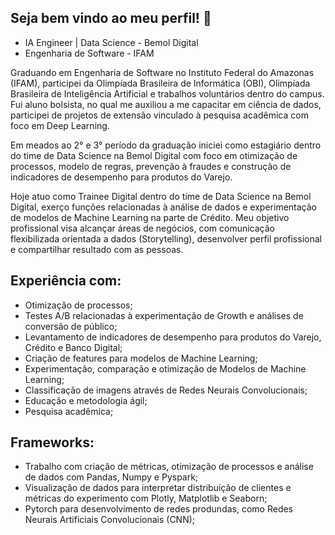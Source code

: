 

## Seja bem vindo ao meu perfil! :wave:
* IA Engineer | Data Science - Bemol Digital
* Engenharia de Software - IFAM

Graduando em Engenharia de Software no Instituto Federal do Amazonas (IFAM), participei da Olimpíada Brasileira de Informática (OBI), Olimpíada Brasileira de Inteligência Artificial e trabalhos voluntários dentro do campus. Fui aluno bolsista, no qual me auxiliou a me capacitar em ciência de dados, participei de projetos de extensão vinculado à pesquisa acadêmica com foco em Deep Learning. 

Em meados ao 2° e 3° período da graduação iniciei como estagiário dentro do time de Data Science na Bemol Digital com foco em otimização de processos, modelo de regras, prevenção à fraudes e construção de indicadores de desempenho para produtos do Varejo.

Hoje atuo como Trainee Digital dentro do time de Data Science na Bemol Digital, exerço funções relacionadas à análise de dados e experimentação de modelos de Machine Learning na parte de Crédito. Meu objetivo profissional visa alcançar áreas de negócios, com comunicação flexibilizada orientada a dados (Storytelling), desenvolver perfil profissional e compartilhar resultado com as pessoas.

## Experiência com:
* Otimização de processos;
* Testes A/B relacionadas à experimentação de Growth e análises de conversão de público;
* Levantamento de indicadores de desempenho para produtos do Varejo, Crédito e Banco Digital;
* Criação de features para modelos de Machine Learning;
* Experimentação, comparação e otimização de Modelos de Machine Learning;
* Classificação de imagens através de Redes Neurais Convolucionais;
* Educação e metodologia ágil;
* Pesquisa acadêmica;

## Frameworks:
* Trabalho com criação de métricas, otimização de processos e análise de dados com Pandas, Numpy e Pyspark;
* Visualização de dados para interpretar distribuição de clientes e métricas do experimento com Plotly, Matplotlib e Seaborn;
* Pytorch para desenvolvimento de redes produndas, como Redes Neurais Artificiais Convolucionais (CNN);


